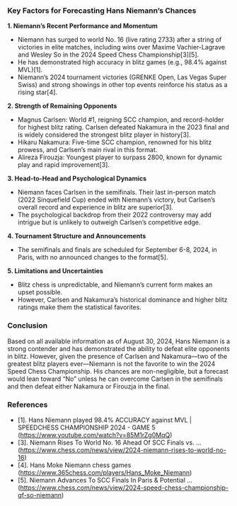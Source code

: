 ### Key Factors for Forecasting Hans Niemann’s Chances

**1. Niemann’s Recent Performance and Momentum**
- Niemann has surged to world No. 16 (live rating 2733) after a string of victories in elite matches, including wins over Maxime Vachier-Lagrave and Wesley So in the 2024 Speed Chess Championship[3][5].
- He has demonstrated high accuracy in blitz games (e.g., 98.4% against MVL)[1].
- Niemann’s 2024 tournament victories (GRENKE Open, Las Vegas Super Swiss) and strong showings in other top events reinforce his status as a rising star[4].

**2. Strength of Remaining Opponents**
- Magnus Carlsen: World #1, reigning SCC champion, and record-holder for highest blitz rating. Carlsen defeated Nakamura in the 2023 final and is widely considered the strongest blitz player in history[3].
- Hikaru Nakamura: Five-time SCC champion, renowned for his blitz prowess, and Carlsen’s main rival in this format.
- Alireza Firouzja: Youngest player to surpass 2800, known for dynamic play and rapid improvement[3].

**3. Head-to-Head and Psychological Dynamics**
- Niemann faces Carlsen in the semifinals. Their last in-person match (2022 Sinquefield Cup) ended with Niemann’s victory, but Carlsen’s overall record and experience in blitz are superior[3].
- The psychological backdrop from their 2022 controversy may add intrigue but is unlikely to outweigh Carlsen’s competitive edge.

**4. Tournament Structure and Announcements**
- The semifinals and finals are scheduled for September 6-8, 2024, in Paris, with no announced changes to the format[5].

**5. Limitations and Uncertainties**
- Blitz chess is unpredictable, and Niemann’s current form makes an upset possible.
- However, Carlsen and Nakamura’s historical dominance and higher blitz ratings make them the statistical favorites.

### Conclusion

Based on all available information as of August 30, 2024, Hans Niemann is a strong contender and has demonstrated the ability to defeat elite opponents in blitz. However, given the presence of Carlsen and Nakamura—two of the greatest blitz players ever—Niemann is not the favorite to win the 2024 Speed Chess Championship. His chances are non-negligible, but a forecast would lean toward “No” unless he can overcome Carlsen in the semifinals and then defeat either Nakamura or Firouzja in the final.

### References

- [1]. Hans Niemann played 98.4% ACCURACY against MVL | SPEEDCHESS CHAMPIONSHIP 2024 - GAME 5 (https://www.youtube.com/watch?v=85M1rZg0MqQ)
- [3]. Niemann Rises To World No. 16 Ahead Of SCC Finals vs. ... (https://www.chess.com/news/view/2024-niemann-rises-to-world-no-16)
- [4]. Hans Moke Niemann chess games (https://www.365chess.com/players/Hans_Moke_Niemann)
- [5]. Niemann Advances To SCC Finals In Paris & Potential ... (https://www.chess.com/news/view/2024-speed-chess-championship-qf-so-niemann)